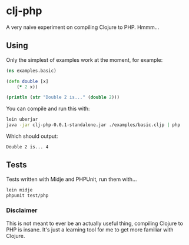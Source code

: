 
# clj-php

A very naive experiment on compiling Clojure to PHP.  Hmmm...

## Using

Only the simplest of examples work at the moment, for example:

```clojure
(ns examples.basic)

(defn double [x]
    (* 2 x))

(println (str "Double 2 is..." (double 2)))
```

You can compile and run this with:

```bash
lein uberjar
java -jar clj-php-0.0.1-standalone.jar ./examples/basic.cljp | php
```

Which should output:

```
Double 2 is... 4
```

## Tests

Tests written with Midje and PHPUnit, run them with...

```bash
lein midje
phpunit test/php
```

### Disclaimer

This is not meant to ever be an actually useful thing, compiling Clojure to PHP is insane.  It's just
a learning tool for me to get more familiar with Clojure.

